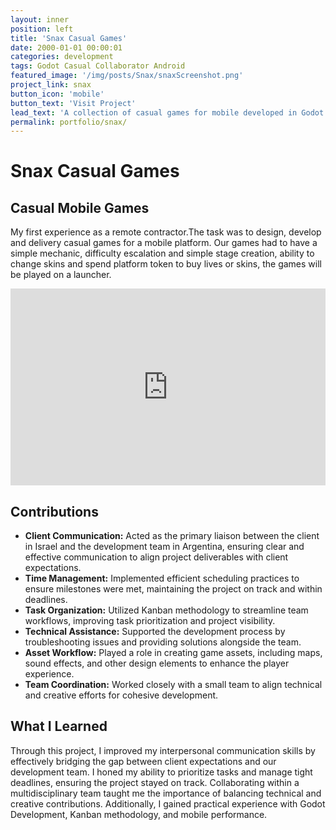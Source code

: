 ```yaml
---
layout: inner
position: left
title: 'Snax Casual Games'
date: 2000-01-01 00:00:01
categories: development
tags: Godot Casual Collaborator Android 
featured_image: '/img/posts/Snax/snaxScreenshot.png'
project_link: snax
button_icon: 'mobile'
button_text: 'Visit Project'
lead_text: 'A collection of casual games for mobile developed in Godot.'
permalink: portfolio/snax/
---
```


# **Snax Casual Games**
## Casual Mobile Games

My first experience as a remote contractor.The task was to design, develop and delivery casual games for a mobile platform. Our games had to have a simple mechanic, difficulty escalation and simple stage creation, ability to change skins and spend platform token to buy lives or skins, the games will be played on a launcher.

<iframe width="100%" height="315" src="https://www.youtube.com/embed/1yxPGF1S4Kk" 
title="YouTube video player" frameborder="0" allow="accelerometer; autoplay; clipboard-write; encrypted-media; gyroscope; picture-in-picture; web-share" 
referrerpolicy="strict-origin-when-cross-origin" allowfullscreen></iframe>

## **Contributions**

- **Client Communication:** Acted as the primary liaison between the client in Israel and the development team in Argentina, ensuring clear and effective communication to align project deliverables with client expectations.
- **Time Management:** Implemented efficient scheduling practices to ensure milestones were met, maintaining the project on track and within deadlines.  
- **Task Organization:** Utilized Kanban methodology to streamline team workflows, improving task prioritization and project visibility.  
- **Technical Assistance:** Supported the development process by troubleshooting issues and providing solutions alongside the team.  
- **Asset Workflow:** Played a role in creating game assets, including maps, sound effects, and other design elements to enhance the player experience.  
- **Team Coordination:** Worked closely with a small team to align technical and creative efforts for cohesive development.  


## **What I Learned**

Through this project, I improved my interpersonal communication skills by effectively bridging the gap between client expectations and our development team. I honed my ability to prioritize tasks and manage tight deadlines, ensuring the project stayed on track. Collaborating within a multidisciplinary team taught me the importance of balancing technical and creative contributions. Additionally, I gained practical experience with Godot Development, Kanban methodology, and mobile performance.

